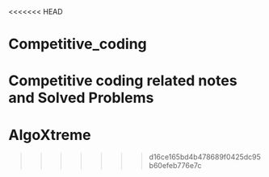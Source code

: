 <<<<<<< HEAD
# Competitive_coding
Competitive coding related notes and Solved Problems
=======
# AlgoXtreme
>>>>>>> d16ce165bd4b478689f0425dc95b60efeb776e7c
